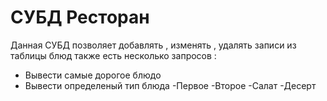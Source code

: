 # СУБД Ресторан

Данная СУБД позволяет добавлять , изменять , удалять записи из таблицы блюд также есть несколько запросов :
- Вывести самые дорогое блюдо 
- Вывести определеный тип блюда
  -Первое
  -Второе
  -Салат
  -Десерт
